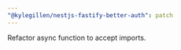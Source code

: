 ```yaml
---
"@kylegillen/nestjs-fastify-better-auth": patch
---
```


Refactor async function to accept imports.
